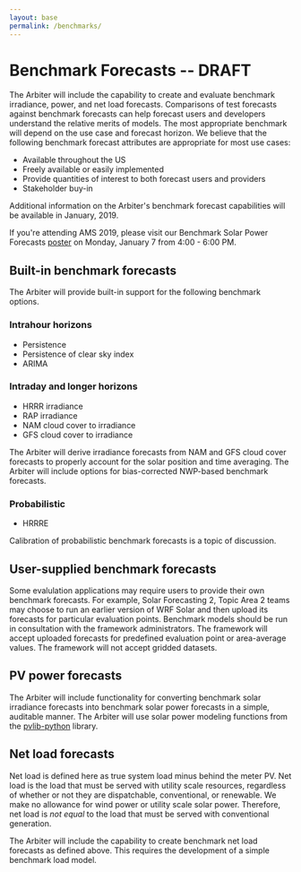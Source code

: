```yaml
---
layout: base
permalink: /benchmarks/
---
```


# Benchmark Forecasts -- DRAFT

The Arbiter will include the capability to create and evaluate benchmark
irradiance, power, and net load forecasts. Comparisons of test forecasts
against benchmark forecasts can help forecast users and developers 
understand the relative merits of models. The most appropriate benchmark
will depend on the use case and forecast horizon. We believe that the
following benchmark forecast attributes are appropriate for most use
cases:

* Available throughout the US
* Freely available or easily implemented
* Provide quantities of interest to both forecast users and providers
* Stakeholder buy-in

Additional information on the Arbiter's benchmark forecast capabilities
will be available in January, 2019.

If you're attending AMS 2019, please visit our Benchmark Solar Power
Forecasts
[poster](https://ams.confex.com/ams/2019Annual/meetingapp.cgi/Paper/354730)
on Monday, January 7 from 4:00 - 6:00 PM.


## Built-in benchmark forecasts


The Arbiter will provide built-in support for the following benchmark options.

### Intrahour horizons


* Persistence
* Persistence of clear sky index
* ARIMA


### Intraday and longer horizons


* HRRR irradiance
* RAP irradiance
* NAM cloud cover to irradiance
* GFS cloud cover to irradiance

The Arbiter will derive irradiance forecasts from NAM and GFS cloud cover
forecasts to properly account for the solar position and time averaging. The
Arbiter will include options for bias-corrected NWP-based benchmark forecasts.


### Probabilistic


* HRRRE

Calibration of probabilistic benchmark forecasts is a topic of discussion.


## User-supplied benchmark forecasts


Some evalulation applications may require users to provide their own
benchmark forecasts. For example, Solar Forecasting 2, Topic Area 2
teams may choose to run an earlier version of WRF Solar and then upload
its forecasts for particular evaluation points. Benchmark models should
be run in consultation with the framework administrators. The framework
will accept uploaded forecasts for predefined evaluation point or
area-average values. The framework will not accept gridded datasets.


## PV power forecasts


The Arbiter will include functionality for converting benchmark solar
irradiance forecasts into benchmark solar power forecasts in a simple,
auditable manner. The Arbiter will use solar power modeling functions
from the [pvlib-python](https://pvlib-python.readthedocs.io/en/latest/)
library.


## Net load forecasts


Net load is defined here as true system load minus behind the meter PV.
Net load is the load that must be served with utility scale resources,
regardless of whether or not they are dispatchable, conventional, or
renewable. We make no allowance for wind power or utility scale solar
power. Therefore, net load is *not equal* to the load that must be
served with conventional generation.

The Arbiter will include the capability to create benchmark net load
forecasts as defined above. This requires the development of a simple
benchmark load model.
